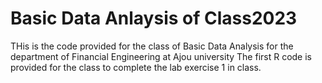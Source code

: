 # Basic Data Anlaysis of Class2023

THis is the code provided for the class of Basic Data Analysis for the department of Financial Engineering at Ajou university 
The first R code is provided for the class to complete the lab exercise 1 in class. 
